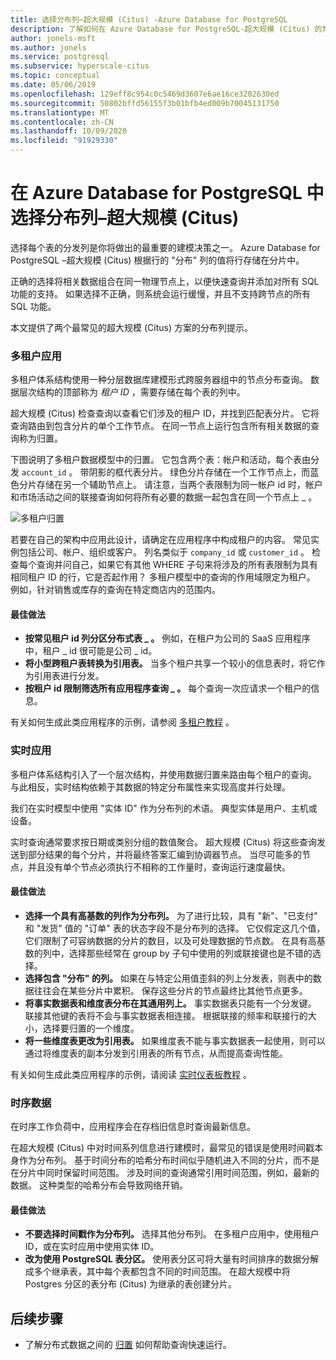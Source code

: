 ```yaml
---
title: 选择分布列–超大规模 (Citus) -Azure Database for PostgreSQL
description: 了解如何在 Azure Database for PostgreSQL-超大规模 (Citus) 的常见方案中选择分布列。
author: jonels-msft
ms.author: jonels
ms.service: postgresql
ms.subservice: hyperscale-citus
ms.topic: conceptual
ms.date: 05/06/2019
ms.openlocfilehash: 129eff8c954c0c5469d3607e6ae16ce3202630ed
ms.sourcegitcommit: 50802bffd56155f3b01bfb4ed009b70045131750
ms.translationtype: MT
ms.contentlocale: zh-CN
ms.lasthandoff: 10/09/2020
ms.locfileid: "91929330"
---
```

# <a name="choose-distribution-columns-in-azure-database-for-postgresql--hyperscale-citus"></a>在 Azure Database for PostgreSQL 中选择分布列–超大规模 (Citus) 

选择每个表的分发列是你将做出的最重要的建模决策之一。 Azure Database for PostgreSQL –超大规模 (Citus) 根据行的 "分布" 列的值将行存储在分片中。

正确的选择将相关数据组合在同一物理节点上，以便快速查询并添加对所有 SQL 功能的支持。 如果选择不正确，则系统会运行缓慢，并且不支持跨节点的所有 SQL 功能。

本文提供了两个最常见的超大规模 (Citus) 方案的分布列提示。

### <a name="multi-tenant-apps"></a>多租户应用

多租户体系结构使用一种分层数据库建模形式跨服务器组中的节点分布查询。 数据层次结构的顶部称为 *租户 ID* ，需要存储在每个表的列中。

超大规模 (Citus) 检查查询以查看它们涉及的租户 ID，并找到匹配表分片。 它将查询路由到包含分片的单个工作节点。 在同一节点上运行包含所有相关数据的查询称为归置。

下图说明了多租户数据模型中的归置。 它包含两个表：帐户和活动，每个表由分发 `account_id` 。 带阴影的框代表分片。 绿色分片存储在一个工作节点上，而蓝色分片存储在另一个辅助节点上。 请注意，当两个表限制为同一帐户 id 时，帐户和市场活动之间的联接查询如何将所有必要的数据一起包含在同一个节点上 \_ 。

![多租户归置](media/concepts-hyperscale-choosing-distribution-column/multi-tenant-colocation.png)

若要在自己的架构中应用此设计，请确定在应用程序中构成租户的内容。 常见实例包括公司、帐户、组织或客户。 列名类似于 `company_id` 或 `customer_id` 。 检查每个查询并问自己，如果它有其他 WHERE 子句来将涉及的所有表限制为具有相同租户 ID 的行，它是否起作用？
多租户模型中的查询的作用域限定为租户。 例如，针对销售或库存的查询在特定商店内的范围内。

#### <a name="best-practices"></a>最佳做法

-   **按常见租户 id 列分区分布式表 \_ 。** 例如，在租户为公司的 SaaS 应用程序中，租户 \_ id 很可能是公司 \_ id。
-   **将小型跨租户表转换为引用表。** 当多个租户共享一个较小的信息表时，将它作为引用表进行分发。
-   **按租户 id 限制筛选所有应用程序查询 \_ 。** 每个查询一次应请求一个租户的信息。

有关如何生成此类应用程序的示例，请参阅 [多租户教程](./tutorial-design-database-hyperscale-multi-tenant.md) 。

### <a name="real-time-apps"></a>实时应用

多租户体系结构引入了一个层次结构，并使用数据归置来路由每个租户的查询。 与此相反，实时结构依赖于其数据的特定分布属性来实现高度并行处理。

我们在实时模型中使用 "实体 ID" 作为分布列的术语。 典型实体是用户、主机或设备。

实时查询通常要求按日期或类别分组的数值聚合。 超大规模 (Citus) 将这些查询发送到部分结果的每个分片，并将最终答案汇编到协调器节点。 当尽可能多的节点，并且没有单个节点必须执行不相称的工作量时，查询运行速度最快。

#### <a name="best-practices"></a>最佳做法

-   **选择一个具有高基数的列作为分布列。** 为了进行比较，具有 "新"、"已支付" 和 "发货" 值的 "订单" 表的状态字段不是分布列的选择。 它仅假定这几个值，它们限制了可容纳数据的分片的数目，以及可处理数据的节点数。 在具有高基数的列中，选择那些经常在 group by 子句中使用的列或联接键也是不错的选择。
-   **选择包含 "分布" 的列。** 如果在与特定公用值歪斜的列上分发表，则表中的数据往往会在某些分片中累积。 保存这些分片的节点最终比其他节点更多。
-   **将事实数据表和维度表分布在其通用列上。**
    事实数据表只能有一个分发键。 联接其他键的表将不会与事实数据表相连接。 根据联接的频率和联接行的大小，选择要归置的一个维度。
-   **将一些维度表更改为引用表。** 如果维度表不能与事实数据表一起使用，则可以通过将维度表的副本分发到引用表的所有节点，从而提高查询性能。

有关如何生成此类应用程序的示例，请阅读 [实时仪表板教程](./tutorial-design-database-hyperscale-realtime.md) 。

### <a name="time-series-data"></a>时序数据

在时序工作负荷中，应用程序会在存档旧信息时查询最新信息。

在超大规模 (Citus) 中对时间系列信息进行建模时，最常见的错误是使用时间戳本身作为分布列。 基于时间分布的哈希分布时间似乎随机进入不同的分片，而不是在分片中同时保留时间范围。 涉及时间的查询通常引用时间范围，例如，最新的数据。 这种类型的哈希分布会导致网络开销。

#### <a name="best-practices"></a>最佳做法

-   **不要选择时间戳作为分布列。** 选择其他分布列。 在多租户应用中，使用租户 ID，或在实时应用中使用实体 ID。
-   **改为使用 PostgreSQL 表分区。** 使用表分区可将大量有时间排序的数据分解成多个继承表，其中每个表都包含不同的时间范围。 在超大规模中将 Postgres 分区的表分布 (Citus) 为继承的表创建分片。

## <a name="next-steps"></a>后续步骤
- 了解分布式数据之间的 [归置](concepts-hyperscale-colocation.md) 如何帮助查询快速运行。
